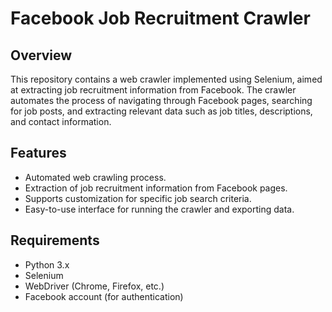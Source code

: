 # Facebook Job Recruitment Crawler

## Overview
This repository contains a web crawler implemented using Selenium, aimed at extracting job recruitment information from Facebook. The crawler automates the process of navigating through Facebook pages, searching for job posts, and extracting relevant data such as job titles, descriptions, and contact information.

## Features
- Automated web crawling process.
- Extraction of job recruitment information from Facebook pages.
- Supports customization for specific job search criteria.
- Easy-to-use interface for running the crawler and exporting data.

## Requirements
- Python 3.x
- Selenium
- WebDriver (Chrome, Firefox, etc.)
- Facebook account (for authentication)
